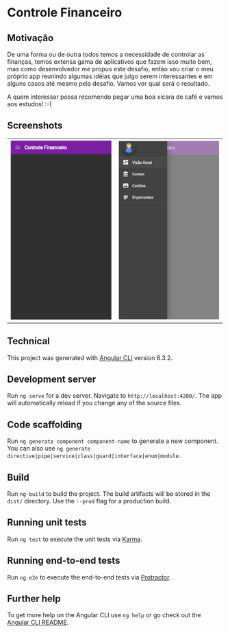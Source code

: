 # Controle Financeiro
## Motivação
De uma forma ou de outra todos temos a necessidade de controlar as finanças, temos extensa gama de aplicativos que fazem isso muito bem, mas como desenvolvedor me propus este desafio, então vou criar o meu próprio app reunindo algumas idéias que julgo serem interessantes e em alguns casos até mesmo pela desafio. Vamos ver qual será o resultado.

A quem interessar possa recomendo pegar uma boa xícara de café e vamos aos estudos! :-)

## Screenshots 
<table>
  <tr>
    <td>
      <img src="https://github.com/atrombetone/ctrl-financeiro-ui/blob/master/screenshots/home-screen.jpg" width="300" />
    </td>
    <td>
      <img src="https://github.com/atrombetone/ctrl-financeiro-ui/blob/master/screenshots/menu.jpg" width="300" />
    </td>
  </tr>
</table>

## Technical
This project was generated with [Angular CLI](https://github.com/angular/angular-cli) version 8.3.2.

## Development server

Run `ng serve` for a dev server. Navigate to `http://localhost:4200/`. The app will automatically reload if you change any of the source files.

## Code scaffolding

Run `ng generate component component-name` to generate a new component. You can also use `ng generate directive|pipe|service|class|guard|interface|enum|module`.

## Build

Run `ng build` to build the project. The build artifacts will be stored in the `dist/` directory. Use the `--prod` flag for a production build.

## Running unit tests

Run `ng test` to execute the unit tests via [Karma](https://karma-runner.github.io).

## Running end-to-end tests

Run `ng e2e` to execute the end-to-end tests via [Protractor](http://www.protractortest.org/).

## Further help

To get more help on the Angular CLI use `ng help` or go check out the [Angular CLI README](https://github.com/angular/angular-cli/blob/master/README.md).
